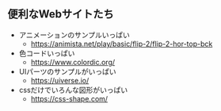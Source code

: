 ## 便利なWebサイトたち
* アニメーションのサンプルいっぱい
  * https://animista.net/play/basic/flip-2/flip-2-hor-top-bck
* 色コードいっぱい
  * https://www.colordic.org/
* UIパーツのサンプルがいっぱい
  * https://uiverse.io/
* cssだけでいろんな図形がいっぱい
  * https://css-shape.com/